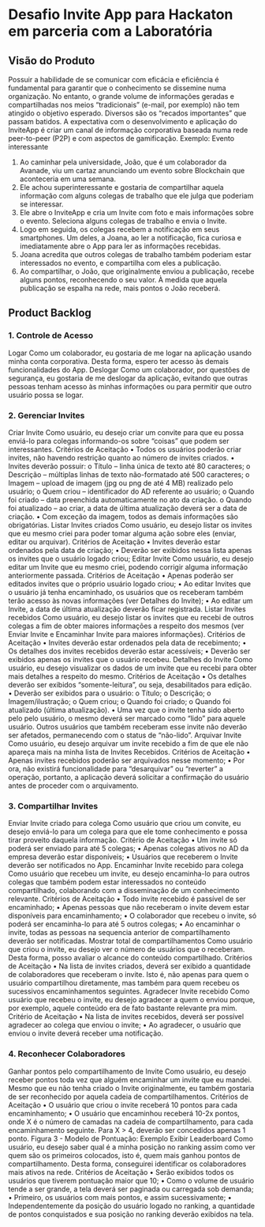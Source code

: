 # Desafio Invite App para Hackaton em parceria com a Laboratória

## Visão do Produto
Possuir a habilidade de se comunicar com eficácia e eficiência é fundamental para garantir que o conhecimento se dissemine numa organização. No entanto, o grande volume de informações geradas e compartilhadas nos meios “tradicionais” (e-mail, por exemplo) não tem atingido o objetivo esperado. Diversos são os “recados importantes” que passam batidos.
A expectativa com o desenvolvimento e aplicação do InviteApp é criar um canal de informação corporativa baseada numa rede peer-to-peer (P2P) e com aspectos de gamificação.
Exemplo: Evento interessante
1) Ao caminhar pela universidade, João, que é um colaborador da Avanade, viu um cartaz anunciando um evento sobre Blockchain que aconteceria em uma semana.
2) Ele achou superinteressante e gostaria de compartilhar aquela informação com alguns colegas de trabalho que ele julga que poderiam se interessar.
3) Ele abre o InviteApp e cria um Invite com foto e mais informações sobre o evento. Seleciona alguns colegas de trabalho e envia o Invite.
4) Logo em seguida, os colegas recebem a notificação em seus smartphones. Um deles, a Joana, ao ler a notificação, fica curiosa e imediatamente abre o App para ler as informações recebidas.
5) Joana acredita que outros colegas de trabalho também poderiam estar interessados no evento, e compartilha com eles a publicação.
6) Ao compartilhar, o João, que originalmente enviou a publicação, recebe alguns pontos, reconhecendo o seu valor. À medida que aquela publicação se espalha na rede, mais pontos o João receberá.

## Product Backlog

### 1. Controle de Acesso
Logar
Como um colaborador, eu gostaria de me logar na aplicação usando minha conta corporativa. Desta forma,
espero ter acesso às demais funcionalidades do App.
Deslogar
Como um colaborador, por questões de segurança, eu gostaria de me deslogar da aplicação, evitando que
outras pessoas tenham acesso às minhas informações ou para permitir que outro usuário possa se logar.

### 2. Gerenciar Invites
Criar Invite
Como usuário, eu desejo criar um convite para que eu possa enviá-lo para colegas informando-os sobre “coisas” que
podem ser interessantes.
Critérios de Aceitação
• Todos os usuários poderão criar invites, não havendo restrição quanto ao número de invites criados.
• Invites deverão possuir:
o Título – linha única de texto até 80 caracteres;
o Descrição – múltiplas linhas de texto não-formatado até 500 caracteres;
o Imagem – upload de imagem (jpg ou png de até 4 MB) realizado pelo usuário;
o Quem criou – identificador do AD referente ao usuário;
o Quando foi criado – data preenchida automaticamente no ato da criação.
o Quando foi atualizado – ao criar, a data de última atualização deverá ser a data de criação.
• Com exceção da imagem, todos as demais informações são obrigatórias.
Listar Invites criados
Como usuário, eu desejo listar os invites que eu mesmo criei para poder tomar alguma ação sobre eles (enviar, editar
ou arquivar).
Critérios de Aceitação
• Invites deverão estar ordenados pela data de criação;
• Deverão ser exibidos nessa lista apenas os invites que o usuário logado criou;
Editar Invite
Como usuário, eu desejo editar um Invite que eu mesmo criei, podendo corrigir alguma informação anteriormente
passada.
Critérios de Aceitação
• Apenas poderão ser editados invites que o próprio usuário logado criou;
• Ao editar Invites que o usuário já tenha encaminhado, os usuários que os receberam também terão acesso às
novas informações (ver Detalhes do Invite);
• Ao editar um Invite, a data de última atualização deverão ficar registrada.
Listar Invites recebidos
Como usuário, eu desejo listar os invites que eu recebi de outros colegas a fim de obter maiores informações a respeito
dos mesmos (ver Enviar Invite e Encaminhar Invite para maiores informações).
Critérios de Aceitação
• Invites deverão estar ordenados pela data de recebimento;
• Os detalhes dos invites recebidos deverão estar acessíveis;
• Deverão ser exibidos apenas os invites que o usuário recebeu.
Detalhes do Invite
Como usuário, eu desejo visualizar os dados de um invite que eu recebi para obter mais detalhes a respeito do mesmo.
Critérios de Aceitação
• Os detalhes deverão ser exibidos “somente-leitura”, ou seja, desabilitados para edição.
• Deverão ser exibidos para o usuário:
o Título;
o Descrição;
o Imagem/ilustração;
o Quem criou;
o Quando foi criado;
o Quando foi atualizado (última atualização).
• Uma vez que o invite tenha sido aberto pelo pelo usuário, o mesmo deverá ser marcado como “lido” para
aquele usuário. Outros usuários que também receberam esse invite não deverão ser afetados, permanecendo
com o status de “não-lido”.
Arquivar Invite
Como usuário, eu desejo arquivar um invite recebido a fim de que ele não apareça mais na minha lista de Invites
Recebidos.
Critérios de Aceitação
• Apenas invites recebidos poderão ser arquivados nesse momento;
• Por ora, não existirá funcionalidade para “desarquivar” ou “reverter” a operação, portanto, a aplicação deverá
solicitar a confirmação do usuário antes de proceder com o arquivamento.

### 3. Compartilhar Invites
Enviar Invite criado para colega
Como usuário que criou um convite, eu desejo enviá-lo para um colega para que ele tome conhecimento e possa tirar
proveito daquela informação.
Critério de Aceitação
• Um invite só poderá ser enviado para até 5 colegas;
• Apenas colegas ativos no AD da empresa deverão estar disponíveis;
• Usuários que receberem o Invite deverão ser notificados no App.
Encaminhar Invite recebido para colega
Como usuário que recebeu um invite, eu desejo encaminha-lo para outros colegas que também podem estar
interessados no conteúdo compartilhado, colaborando com a disseminação de um conhecimento relevante.
Critérios de Aceitação
• Todo invite recebido é passível de ser encaminhado;
• Apenas pessoas que não receberam o invite devem estar disponíveis para encaminhamento;
• O colaborador que recebeu o invite, só poderá ser encaminha-lo para até 5 outros colegas;
• Ao encaminhar o invite, todas as pessoas na sequencia anterior de compartilhamento deverão ser notificadas.
Mostrar total de compartilhamentos
Como usuário que criou o invite, eu desejo ver o número de usuários que o receberam. Desta forma, posso avaliar o
alcance do conteúdo compartilhado.
Critérios de Aceitação
• Na lista de invites criados, deverá ser exibido a quantidade de colaboradores que receberam o invite. Isto é,
não apenas para quem o usuário compartilhou diretamente, mas também para quem recebeu os sucessivos
encaminhamentos seguintes.
Agradecer Invite recebido
Como usuário que recebeu o invite, eu desejo agradecer a quem o enviou porque, por exemplo, aquele conteúdo era
de fato bastante relevante pra mim.
Critério de Aceitação
• Na lista de invites recebidos, deverá ser possível agradecer ao colega que enviou o invite;
• Ao agradecer, o usuário que enviou o invite deverá receber uma notificação.

### 4. Reconhecer Colaboradores
Ganhar pontos pelo compartilhamento de Invite
Como usuário, eu desejo receber pontos toda vez que alguém encaminhar um invite que eu mandei. Mesmo que eu
não tenha criado o Invite originalmente, eu também gostaria de ser reconhecido por aquela cadeia de
compartilhamentos.
Critérios de Aceitação
• O usuário que criou o invite receberá 10 pontos para cada encaminhamento;
• O usuário que encaminhou receberá 10-2x pontos, onde X é o número de camadas na cadeia de
compartilhamento, para cada encaminhamento seguinte. Para X > 4, deverão ser concedidos apenas 1 ponto.
Figura 3 - Modelo de Pontuação: Exemplo
Exibir Leaderboard
Como usuário, eu desejo saber qual é a minha posição no ranking assim como ver quem são os primeiros colocados,
isto é, quem mais ganhou pontos de compartilhamento. Desta forma, conseguirei identificar os colaboradores mais
ativos na rede.
Critérios de Aceitação
• Serão exibidos todos os usuários que tiverem pontuação maior que 10;
• Como o volume de usuário tende a ser grande, a tela deverá ser paginada ou carregada sob demanda;
• Primeiro, os usuários com mais pontos, e assim sucessivamente;
• Independentemente da posição do usuário logado no ranking, a quantidade de pontos conquistados e sua
posição no ranking deverão exibidos na tela.
